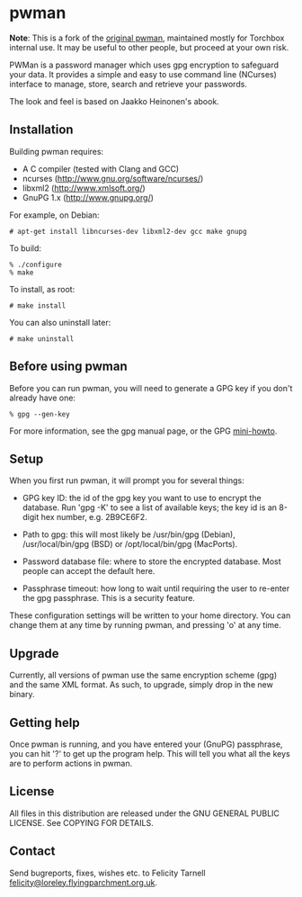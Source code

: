 # pwman

**Note**: This is a fork of the [original pwman](http://pwman.sf.net/),
maintained mostly for Torchbox internal use.  It may be useful to other people,
but proceed at your own risk.

PWMan is a password manager which uses gpg encryption to safeguard your data.
It provides a simple and easy to use command line (NCurses) interface to 
manage, store, search and retrieve your passwords.

The look and feel is based on Jaakko Heinonen's abook.

## Installation

Building pwman requires:

- A C compiler (tested with Clang and GCC)
- ncurses (http://www.gnu.org/software/ncurses/)
- libxml2 (http://www.xmlsoft.org/)
- GnuPG 1.x (http://www.gnupg.org/)

For example, on Debian:

    # apt-get install libncurses-dev libxml2-dev gcc make gnupg

To build:

    % ./configure
    % make

To install, as root:

    # make install

You can also uninstall later:

    # make uninstall

## Before using pwman

Before you can run pwman, you will need to generate a GPG key if you don't 
already have one:

    % gpg --gen-key

For more information, see the gpg manual page, or the GPG
[mini-howto](http://www.dewinter.com/gnupg_howto/english/GPGMiniHowto.html).

## Setup

When you first run pwman, it will prompt you for several things:

* GPG key ID: the id of the gpg key you want to use to encrypt the
  database.  Run 'gpg -K' to see a list of available keys; the key
  id is an 8-digit hex number, e.g. 2B9CE6F2.

* Path to gpg: this will most likely be /usr/bin/gpg (Debian),
  /usr/local/bin/gpg (BSD) or /opt/local/bin/gpg (MacPorts).

* Password database file: where to store the encrypted database.
  Most people can accept the default here.

* Passphrase timeout: how long to wait until requiring the user to
  re-enter the gpg passphrase.  This is a security feature.

These configuration settings will be written to your home directory. You can
change them at any time by running pwman, and pressing 'o' at any time.

## Upgrade

Currently, all versions of pwman use the same encryption scheme (gpg) and
the same XML format. As such, to upgrade, simply drop in the new binary.

## Getting help

Once pwman is running, and you have entered your (GnuPG) passphrase, you can
hit '?' to get up the program help. This will tell you what all the keys are
to perform actions in pwman.
 
## License

All files in this distribution are released under the GNU GENERAL PUBLIC 
LICENSE.  See COPYING FOR DETAILS.

## Contact

Send bugreports, fixes, wishes etc. to Felicity Tarnell <felicity@loreley.flyingparchment.org.uk>.
